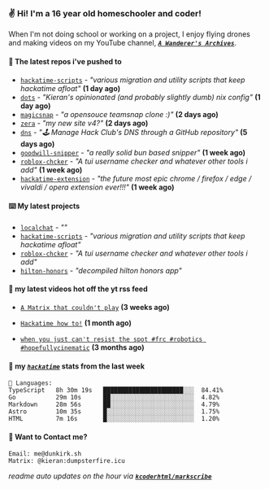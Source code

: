 ### ✌️ Hi! I'm a 16 year old homeschooler and coder!

When I'm not doing school or working on a project, I enjoy flying drones and making videos on my YouTube channel, [**_`A Wanderer's Archives`_**](https://youtube.com/@wanderer.archives).

#### 👷 The latest repos i've pushed to

- [`hackatime-scripts`](https://github.com/kcoderhtml/hackatime-scripts) - _"various migration and utility scripts that keep hackatime afloat"_ **(1 day ago)**
- [`dots`](https://github.com/kcoderhtml/dots) - _"Kieran's opinionated (and probably slightly dumb) nix config"_ **(1 day ago)**
- [`magicsnap`](https://github.com/kcoderhtml/magicsnap) - _"a opensouce teamsnap clone :)"_ **(2 days ago)**
- [`zera`](https://github.com/kcoderhtml/zera) - _"my new site v4?"_ **(2 days ago)**
- [`dns`](https://github.com/hackclub/dns) - _"🕹 Manage Hack Club's DNS through a GitHub repository"_ **(5 days ago)**
- [`goodwill-snipper`](https://github.com/kcoderhtml/goodwill-snipper) - _"a really solid bun based snipper"_ **(1 week ago)**
- [`roblox-chcker`](https://github.com/kcoderhtml/roblox-chcker) - _"A tui username checker and whatever other tools i add"_ **(1 week ago)**
- [`hackatime-extension`](https://github.com/kcoderhtml/hackatime-extension) - _"the future most epic chrome / firefox / edge / vivaldi / opera extension ever!!!"_ **(1 week ago)**

#### ⌨️ My latest projects

- [`localchat`](https://github.com/kcoderhtml/localchat) - _""_
- [`hackatime-scripts`](https://github.com/kcoderhtml/hackatime-scripts) - _"various migration and utility scripts that keep hackatime afloat"_
- [`roblox-chcker`](https://github.com/kcoderhtml/roblox-chcker) - _"A tui username checker and whatever other tools i add"_
- [`hilton-honors`](https://github.com/kcoderhtml/hilton-honors) - _"decompiled hilton honors app"_

#### 🍿 my latest videos hot off the yt rss feed

- [`A Matrix that couldn't play`](https://www.youtube.com/watch?v=NodwjZF7uZw) **(3 weeks ago)**

- [`Hackatime how to!`](https://www.youtube.com/watch?v=eKoD9yyr1To) **(1 month ago)**

- [`when you just can't resist the spot #frc #robotics #hopefullycinematic`](https://www.youtube.com/watch?v=Y7SZ_TDleGM) **(3 months ago)**



#### 📡 my [_`hackatime`_](https://waka.hackclub.com) stats from the last week

```text
💾 Languages:
TypeScript   8h 30m 19s   ██████████████████████░░░  84.41%
Go           29m 10s      ██░░░░░░░░░░░░░░░░░░░░░░░  4.82%
Markdown     28m 56s      ██░░░░░░░░░░░░░░░░░░░░░░░  4.79%
Astro        10m 35s      █░░░░░░░░░░░░░░░░░░░░░░░░  1.75%
HTML         7m 16s       █░░░░░░░░░░░░░░░░░░░░░░░░  1.20%
```

#### 📮 Want to Contact me?

```text
Email: me@dunkirk.sh
Matrix: @kieran:dumpsterfire.icu
```

_readme auto updates on the hour via [**`kcoderhtml/markscribe`**](https://github.com/kcoderhtml/markscribe)_

